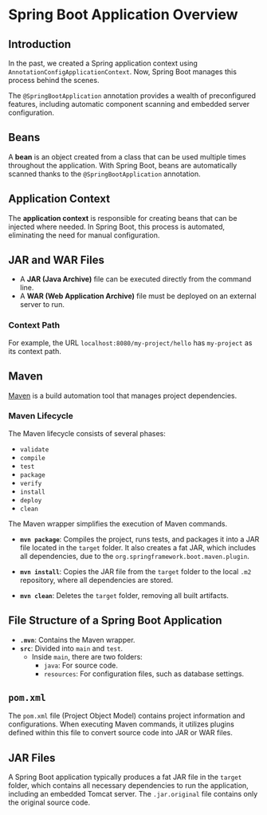 # Spring Boot Application Overview

## Introduction

In the past, we created a Spring application context using `AnnotationConfigApplicationContext`. Now, Spring Boot manages this process behind the scenes.

The `@SpringBootApplication` annotation provides a wealth of preconfigured features, including automatic component scanning and embedded server configuration.

## Beans

A **bean** is an object created from a class that can be used multiple times throughout the application. With Spring Boot, beans are automatically scanned thanks to the `@SpringBootApplication` annotation.

## Application Context

The **application context** is responsible for creating beans that can be injected where needed. In Spring Boot, this process is automated, eliminating the need for manual configuration.

## JAR and WAR Files

- A **JAR (Java Archive)** file can be executed directly from the command line.
- A **WAR (Web Application Archive)** file must be deployed on an external server to run.

### Context Path

For example, the URL `localhost:8080/my-project/hello` has `my-project` as its context path.

## Maven

[Maven](https://maven.apache.org/) is a build automation tool that manages project dependencies.

### Maven Lifecycle

The Maven lifecycle consists of several phases:

- `validate`
- `compile`
- `test`
- `package`
- `verify`
- `install`
- `deploy`
- `clean`

The Maven wrapper simplifies the execution of Maven commands.

- **`mvn package`**: Compiles the project, runs tests, and packages it into a JAR file located in the `target` folder. It also creates a fat JAR, which includes all dependencies, due to the `org.springframework.boot.maven.plugin`.
  
- **`mvn install`**: Copies the JAR file from the `target` folder to the local `.m2` repository, where all dependencies are stored.
  
- **`mvn clean`**: Deletes the `target` folder, removing all built artifacts.

## File Structure of a Spring Boot Application

- **`.mvn`**: Contains the Maven wrapper.
- **`src`**: Divided into `main` and `test`.
  - Inside `main`, there are two folders:
    - `java`: For source code.
    - `resources`: For configuration files, such as database settings.

## `pom.xml`

The `pom.xml` file (Project Object Model) contains project information and configurations. When executing Maven commands, it utilizes plugins defined within this file to convert source code into JAR or WAR files.

## JAR Files

A Spring Boot application typically produces a fat JAR file in the `target` folder, which contains all necessary dependencies to run the application, including an embedded Tomcat server. The `.jar.original` file contains only the original source code.
